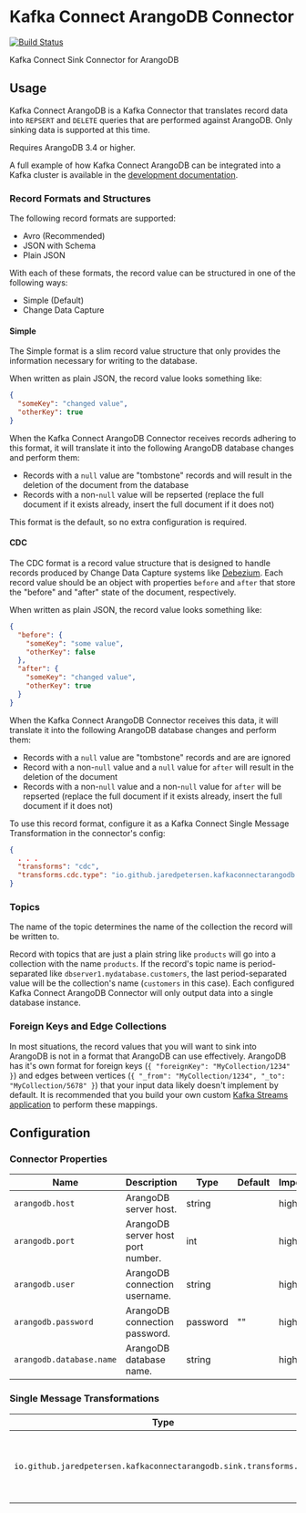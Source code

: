 # Kafka Connect ArangoDB Connector
[![Build Status](https://travis-ci.org/jaredpetersen/kafka-connect-arangodb.svg?branch=master)](https://travis-ci.org/jaredpetersen/kafka-connect-arangodb)

Kafka Connect Sink Connector for ArangoDB

## Usage
Kafka Connect ArangoDB is a Kafka Connector that translates record data into `REPSERT` and `DELETE` queries that are performed against ArangoDB. Only sinking data is supported at this time.

Requires ArangoDB 3.4 or higher.

A full example of how Kafka Connect ArangoDB can be integrated into a Kafka cluster is available in the [development documentation](docs/development/).

### Record Formats and Structures
The following record formats are supported:
* Avro (Recommended)
* JSON with Schema
* Plain JSON

With each of these formats, the record value can be structured in one of the following ways:
* Simple (Default)
* Change Data Capture

#### Simple
The Simple format is a slim record value structure that only provides the information necessary for writing to the database.

When written as plain JSON, the record value looks something like:
```json
{
  "someKey": "changed value",
  "otherKey": true
}
```

When the Kafka Connect ArangoDB Connector receives records adhering to this format, it will translate it into the following ArangoDB database changes and perform them:
* Records with a `null` value are "tombstone" records and will result in the deletion of the document from the database
* Records with a non-`null` value will be repserted (replace the full document if it exists already, insert the full document if it does not)

This format is the default, so no extra configuration is required.

#### CDC
The CDC format is a record value structure that is designed to handle records produced by Change Data Capture systems like [Debezium](https://debezium.io/). Each record value should be an object with properties `before` and `after` that store the "before" and "after" state of the document, respectively.

When written as plain JSON, the record value looks something like:
```json
{
  "before": {
    "someKey": "some value",
    "otherKey": false
  },
  "after": {
    "someKey": "changed value",
    "otherKey": true
  }
}
```

When the Kafka Connect ArangoDB Connector receives this data, it will translate it into the following ArangoDB database changes and perform them:
* Records with a `null` value are "tombstone" records and are are ignored
* Record with a non-`null` value and a `null` value for `after` will result in the deletion of the document
* Records with a non-`null` value and a non-`null` value for `after` will be repserted (replace the full document if it exists already, insert the full document if it does not)

To use this record format, configure it as a Kafka Connect Single Message Transformation in the connector's config:
```json
{
  . . .
  "transforms": "cdc",
  "transforms.cdc.type": "io.github.jaredpetersen.kafkaconnectarangodb.sink.transforms.Cdc"
}
```

### Topics
The name of the topic determines the name of the collection the record will be written to.

Record with topics that are just a plain string like `products` will go into a collection with the name `products`. If the record's topic name is period-separated like `dbserver1.mydatabase.customers`, the last period-separated value will be the collection's name (`customers` in this case). Each configured Kafka Connect ArangoDB Connector will only output data into a single database instance.

### Foreign Keys and Edge Collections
In most situations, the record values that you will want to sink into ArangoDB is not in a format that ArangoDB can use effectively. ArangoDB has it's own format for foreign keys (`{ "foreignKey": "MyCollection/1234" }`) and edges between vertices (`{ "_from": "MyCollection/1234", "_to": "MyCollection/5678" }`) that your input data likely doesn't implement by default. It is recommended that you build your own custom [Kafka Streams application](https://kafka.apache.org/documentation/streams/) to perform these mappings.

## Configuration
### Connector Properties
| Name                     | Description                         | Type     | Default | Importance |
| ------------------------ | ----------------------------------- | -------- | ------- | ---------- |
| `arangodb.host`          | ArangoDB server host.               | string   |         | high       |
| `arangodb.port`          | ArangoDB server host port number.   | int      |         | high       |
| `arangodb.user`          | ArangoDB connection username.       | string   |         | high       |
| `arangodb.password`      | ArangoDB connection password.       | password | ""      | high       |
| `arangodb.database.name` | ArangoDB database name.             | string   |         | high       |

### Single Message Transformations
| Type                                                               | Description                                        |
| ------------------------------------------------------------------ | -------------------------------------------------- |
| `io.github.jaredpetersen.kafkaconnectarangodb.sink.transforms.Cdc` | Converts records from CDC format to Simple format. |
